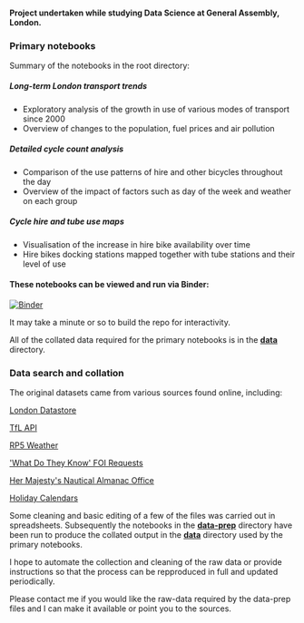 

#### Project undertaken while studying Data Science at General Assembly, London.

### Primary notebooks

Summary of the notebooks in the root directory:

##### Long-term London transport trends
- Exploratory analysis of the growth in use of various modes of transport since 2000
- Overview of changes to the population, fuel prices and air pollution

##### Detailed cycle count analysis
- Comparison of the use patterns of hire and other bicycles throughout the day
- Overview of the impact of factors such as day of the week and weather on each group

##### Cycle hire and tube use maps
- Visualisation of the increase in hire bike availability over time
- Hire bikes docking stations mapped together with tube stations and their level of use

#### These notebooks can be viewed and run via Binder:

[![Binder](https://mybinder.org/badge_logo.svg)](https://mybinder.org/v2/gh/intp8/bb/master)

It may take a minute or so to build the repo for interactivity.

All of the collated data required for the primary notebooks is in the **[data](/data)** directory. 

### Data search and collation

The original datasets came from various sources found online, including:

[London Datastore](https://data.london.gov.uk/)

[TfL API](https://api.tfl.gov.uk/)

[RP5 Weather](https://rp5.ru/)

['What Do They Know' FOI Requests](https://www.whatdotheyknow.com/)

[Her Majesty's Nautical Almanac Office](http://astro.ukho.gov.uk/)

[Holiday Calendars](https://www.feiertagskalender.ch/)

Some cleaning and basic editing of a few of the files was carried out in spreadsheets. Subsequently the notebooks in the **[data-prep](/data-prep)** directory have been run to produce the collated output in the **[data](/data)** directory used by the primary notebooks. 

I hope to automate the collection and cleaning of the raw data or provide instructions so that the process can be repproduced in full and updated periodically. 

Please contact me if you would like the raw-data required by the data-prep files and I can make it available or point you to the sources.
